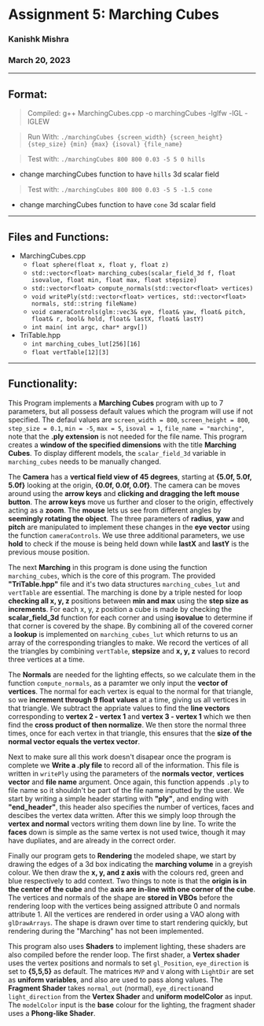 # Assignment 5: Marching Cubes
### Kanishk Mishra
### March 20, 2023

---

## Format:

> Compiled: g++ MarchingCubes.cpp -o marchingCubes -lglfw -lGL -lGLEW

> Run With: `./marchingCubes {screen_width} {screen_height} {step_size} {min} {max} {isoval} {file_name}`

> Test with: `./marchingCubes 800 800 0.03 -5 5 0 hills`
* change marchingCubes function to have `hills` 3d scalar field 

> Test with: `./marchingCubes 800 800 0.03 -5 5 -1.5 cone`
* change marchingCubes function to have `cone` 3d scalar field

---

## Files and Functions:

* MarchingCubes.cpp
    - `float sphere(float x, float y, float z)`
    - `std::vector<float> marching_cubes(scalar_field_3d f, float isovalue, float min, float max, float stepsize)`
    - `std::vector<float> compute_normals(std::vector<float> vertices)`
    - `void writePly(std::vector<float> vertices, std::vector<float> normals, std::string fileName)`
    - `void cameraControls(glm::vec3& eye, float& yaw, float& pitch, float& r, bool& hold, float& lastX, float& lastY)`
    - `int main( int argc, char* argv[])`
* TriTable.hpp
    - `int marching_cubes_lut[256][16]`
    - `float vertTable[12][3]`

---

## Functionality:

This Program implements a **Marching Cubes** program with up to 7 parameters, but all possess default values which the program will use if not specified. The defaul values are `screen_width = 800`, `screen_height = 800`, `step_size = 0.1`, `min = -5`, `max = 5`, `isoval = 1`, `file_name = "marching"`, note that the **.ply extension** is not needed for the file name. This program creates a **window of the specified dimensions** with the title **Marching Cubes**. To display different models, the `scalar_field_3d` variable in `marching_cubes` needs to be manually changed.

The **Camera** has a **vertical field view of 45 degrees**, starting at **{5.0f, 5.0f, 5.0f}** looking at the origin, **{0.0f, 0.0f, 0.0f}**. The camera can be moves around using the **arrow keys** and **clicking and dragging the left mouse button**. The **arrow keys** move us further and closer to the origin, effectively acting as a **zoom**. The **mouse** lets us see from different angles by **seemingly rotating the object**. The three parameters of **radius**, **yaw** and **pitch** are manipulated to implement these changes in the **eye vector** using the function `cameraControls`. We use three additional parameters, we use **hold** to check if the mouse is being held down while **lastX** and **lastY** is the previous mouse position.

The next **Marching** in this program is done using the function `marching_cubes`, which is the core of this program. The provided **"TriTable.hpp"** file and it's two data structures `marching_cubes_lut` and `vertTable` are essential. The marching is done by a triple nested for loop **checking all x, y, z** positions between **min and max** using the **step size as increments**. For each x, y, z position a cube is made by checking the **scalar_field_3d** function for each corner and using **isovalue** to determine if that corner is covered by the shape. By combining all of the covered corner a **lookup** is implemented on `marching_cubes_lut` which returns to us an array of the corresponding triangles to make. We record the vertices of all the triangles by combining `vertTable`, **stepsize** and **x, y, z** values to record three vertices at a time.

The **Normals** are needed for the lighting effects, so we calculate them in the function `compute_normals`, as a paramter we only input the **vector of vertices**. The normal for each vertex is equal to the normal for that triangle, so we **increment through 9 float values** at a time, giving us all vertices in that triangle. We subtract the appriate values to find the **line vectors** corresponding to **vertex 2 - vertex 1** and **vertex 3 - vertex 1** which we then find the **cross product of then normalize**. We then store the normal three times, once for each vertex in that triangle, this ensures that the **size of the normal vector equals the vertex vector**.

Next to make sure all this work doesn't disapear once the program is complete we **Write a .ply file** to record all of the information. This file is written in `writePly` using the parameters of the **normals vector**, **vertices vector** and **file name** argument. Once again, this function appends `.ply` to file name so it shouldn't be part of the file name inputted by the user. We start by writing a simple header starting with **"ply"**, and ending with **"end_header"**, this header also specifies the number of vertices, faces and descibes the vertex data written. After this we simply loop through the **vertex and normal** vectors writing them down line by line. To write the **faces** down is simple as the same vertex is not used twice, though it may have dupliates, and are already in the correct order.

Finally our program gets to **Rendering** the modeled shape, we start by drawing the edges of a 3d box indicating the **marching volume** in a greyish colour. We then draw the **x, y, and z axis** with the colours red, green and blue respectively to add context. Two things to note is that the **origin is in the center of the cube** and the **axis are in-line with one corner of the cube**. The vertices and normals of the shape are **stored in VBOs** before the rendering loop with the vertices being assigned attribute 0 and normals attribute 1. All the vertices are rendered in order using a VAO along with `glDrawArrays`. The shape is drawn over time to start rendering quickly, but rendering during the "Marching" has not been implemented.

This program also uses **Shaders** to implement lighting, these shaders are also compiled before the render loop. The first shader, a **Vertex shader** uses the vertex positions and normals to set `gl_Position`, `eye_direction` is set to **{5,5,5}** as default. The matrices `MVP` and `V` along with `LightDir` are set as **uniform variables**, and also are used to pass along values. The **Fragment Shader** takes `normal_out` (normal), `eye_direction`and `light_direction` from the **Vertex Shader** and **uniform modelColor** as input. The `modelColor` input is the **base** colour for the lighting, the fragment shader uses a **Phong-like Shader**.